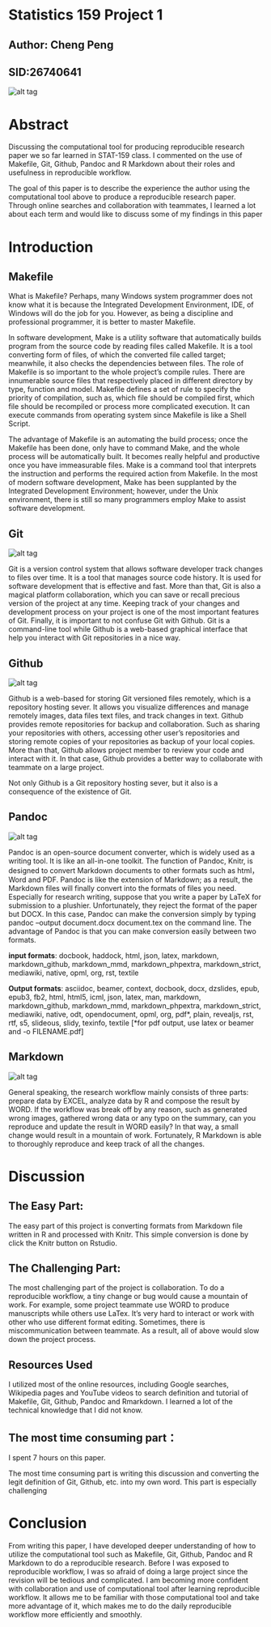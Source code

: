 
# Statistics 159 Project 1

## Author: Cheng Peng
## SID:26740641 

![alt tag](/images/stat159-logo.png)

# Abstract

Discussing the computational tool for producing reproducible research paper we so far learned in STAT-159 class. I commented on the use of Makefile, Git, Github, Pandoc and R Markdown about their roles and usefulness in reproducible workflow.

The goal of this paper is to describe the experience the author using the computational tool above to produce a reproducible research paper. Through online searches and collaboration with teammates, I learned a lot about each term and would like to discuss some of my findings in this paper
# Introduction

## Makefile

What is Makefile? Perhaps, many Windows system programmer does not know what it is because the Integrated Development Environment, IDE, of Windows will do the job for you. However, as being a discipline and professional programmer, it is better to master Makefile.

In software development, Make is a utility software that automatically builds program from the source code by reading files called Makefile. It is a tool converting form of files, of which the converted file called target; meanwhile, it also checks the dependencies between files. The role of Makefile is so important to the whole project’s compile rules. There are innumerable source files that respectively placed in different directory by type, function and model. Makefile defines a set of rule to specify the priority of compilation, such as, which file should be compiled first, which file should be recompiled or process more complicated execution. It can execute commands from operating system since Makefile is like a Shell Script.

The advantage of Makefile is an automating the build process; once the Makefile has been done, only have to command Make, and the whole process will be automatically built. It becomes really helpful and productive once you have immeasurable files. Make is a command tool that interprets the instruction and performs the required action from Makefile. In the most of modern software development, Make has been supplanted by the Integrated Development Environment; however, under the Unix environment, there is still so many programmers employ Make to assist software development. 


## Git

![alt tag](/images/git-logo.png)

Git is a version control system that allows software developer track changes to files over time. It is a tool that manages source code history. It is used for software development that is effective and fast. More than that, Git is also a magical platform collaboration, which you can save or recall precious version of the project at any time. Keeping track of your changes and development process on your project is one of the most important features of Git.
Finally, it is important to not confuse Git with Github. Git is a command-line tool while Github is a web-based graphical interface that help you interact with Git repositories in a nice way. 


## Github

![alt tag](/images/github-logo.png)

Github is a web-based for storing Git versioned files remotely, which is a repository hosting sever. It allows you visualize differences and manage remotely images, data files text files, and track changes in text. Github provides remote repositories for backup and collaboration. Such as sharing your repositories with others, accessing other user’s repositories and storing remote copies of your repositories as backup of your local copies. More than that, Github allows project member to review your code and interact with it. In that case, Github provides a better way to collaborate with teammate on a large project.

Not only Github is a Git repository hosting sever, but it also is a consequence of the existence of Git. 


## Pandoc

![alt tag](/images/pandoc-logo.png)

Pandoc is an open-source document converter, which is widely used as a writing tool. It is like an all-in-one toolkit. The function of Pandoc, Knitr, is designed to convert Markdown documents to other formats such as html， Word and PDF. Pandoc is like the extension of Markdown; as a result, the Markdown files will finally convert into the formats of files you need. Especially for research writing, suppose that you write a paper by LaTeX for submission to a plushier. Unfortunately, they reject the format of the paper but DOCX. In this case, Pandoc can make the conversion simply by typing pandoc –output document.docx document.tex on the command line. The advantage of Pandoc is that you can make conversion easily between two formats. 

**input formats**:  docbook, haddock, html, json, latex, markdown, markdown_github,
                markdown_mmd, markdown_phpextra, markdown_strict, mediawiki,
                native, opml, org, rst, textile

**Output formats**: asciidoc, beamer, context, docbook, docx, dzslides, epub, epub3,
                fb2, html, html5, icml, json, latex, man, markdown,
                markdown_github, markdown_mmd, markdown_phpextra,
                markdown_strict, mediawiki, native, odt, opendocument, opml,
                org, pdf*, plain, revealjs, rst, rtf, s5, slideous, slidy,
                texinfo, textile
                [*for pdf output, use latex or beamer and -o FILENAME.pdf]


## Markdown

![alt tag](/images/markdown-logo.png)

General speaking, the research workflow mainly consists of three parts: prepare data by EXCEL, analyze data by R and compose the result by WORD. If the workflow was break off by any reason, such as generated wrong images, gathered wrong data or any typo on the summary, can you reproduce and update the result in WORD easily? In that way, a small change would result in a mountain of work. Fortunately, R Markdown is able to thoroughly reproduce and keep track of all the changes.


# Discussion


## The Easy Part:

The easy part of this project is converting formats from Markdown file written in R and processed with Knitr.  This simple conversion is done by click the Knitr button on Rstudio.


## The Challenging Part:

The most challenging part of the project is collaboration. To do a reproducible workflow, a tiny change or bug would cause a mountain of work.  For example, some project teammate use WORD to produce manuscripts while others use LaTex. It’s very hard to interact or work with other who use different format editing. Sometimes, there is miscommunication between teammate. As a result, all of above would slow down the project process.


## Resources Used

I utilized most of the online resources, including Google searches, Wikipedia pages and YouTube videos to search definition and tutorial of Makefile, Git, Github, Pandoc and Rmarkdown. I learned a lot of the technical knowledge that I did not know.


## The most time consuming part：

I spent 7 hours on this paper.

The most time consuming part is writing this discussion and converting the legit definition of Git, Github, etc. into my own word. This part is especially challenging


# Conclusion


From writing this paper, I have developed deeper understanding of how to utilize the computational tool such as Makefile, Git, Github, Pandoc and R Markdown to do a reproducible research. Before I was exposed to reproducible workflow, I was so afraid of doing a large project since the revision will be tedious and complicated. I am becoming more confident with collaboration and use of computational tool after learning reproducible workflow. It allows me to be familiar with those computational tool and take more advantage of it, which makes me to do the daily reproducible workflow more efficiently and smoothly.
